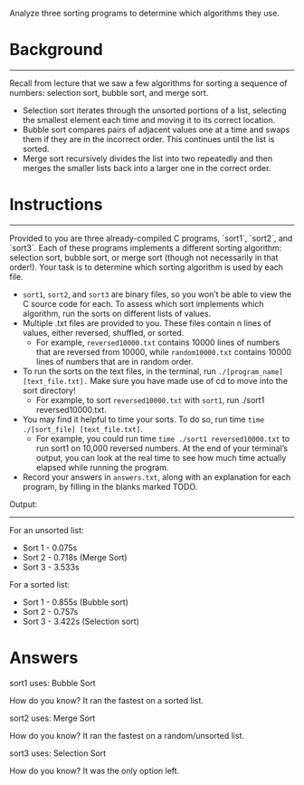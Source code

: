 Analyze three sorting programs to determine which algorithms they use.

# Background
<hr>
Recall from lecture that we saw a few algorithms for sorting a sequence of numbers: selection sort, bubble sort, and merge sort.

- Selection sort iterates through the unsorted portions of a list, selecting the smallest element each time and moving it to its correct location.
- Bubble sort compares pairs of adjacent values one at a time and swaps them if they are in the incorrect order. This continues until the list is sorted.
- Merge sort recursively divides the list into two repeatedly and then merges the smaller lists back into a larger one in the correct order.

# Instructions
<hr>
Provided to you are three already-compiled C programs, `sort1`, `sort2`, and `sort3`. Each of these programs implements a different sorting algorithm: selection sort, bubble sort, or merge sort (though not necessarily in that order!). Your task is to determine which sorting algorithm is used by each file.

- `sort1`, `sort2`, and `sort3` are binary files, so you won’t be able to view the C source code for each. To assess which sort implements which algorithm, run the sorts on different lists of values.
- Multiple .txt files are provided to you. These files contain n lines of values, either reversed, shuffled, or sorted.
  - For example, `reversed10000.txt` contains 10000 lines of numbers that are reversed from 10000, while `random10000.txt` contains 10000 lines of numbers that are in random order.
- To run the sorts on the text files, in the terminal, run `./[program_name] [text_file.txt].` Make sure you have made use of cd to move into the sort directory!
  - For example, to sort `reversed10000.txt` with `sort1`, run ./sort1 reversed10000.txt.
- You may find it helpful to time your sorts. To do so, run time `time ./[sort_file] [text_file.txt]`.
  - For example, you could run time `time ./sort1 reversed10000.txt` to run sort1 on 10,000 reversed numbers. At the end of your terminal’s output, you can look at the real time to see how much time actually elapsed while running the program.
- Record your answers in `answers.txt`, along with an explanation for each program, by filling in the blanks marked TODO.

Output:
<hr>

For an unsorted list:

- Sort 1 - 0.075s
- Sort 2 - 0.718s (Merge Sort)
- Sort 3 - 3.533s

For a sorted list:

- Sort 1 - 0.855s (Bubble sort)
- Sort 2 - 0.757s
- Sort 3 - 3.422s (Selection sort)

# Answers
sort1 uses: Bubble Sort

How do you know? It ran the fastest on a sorted list.

sort2 uses: Merge Sort

How do you know? It ran the fastest on a random/unsorted list.

sort3 uses: Selection Sort

How do you know? It was the only option left.